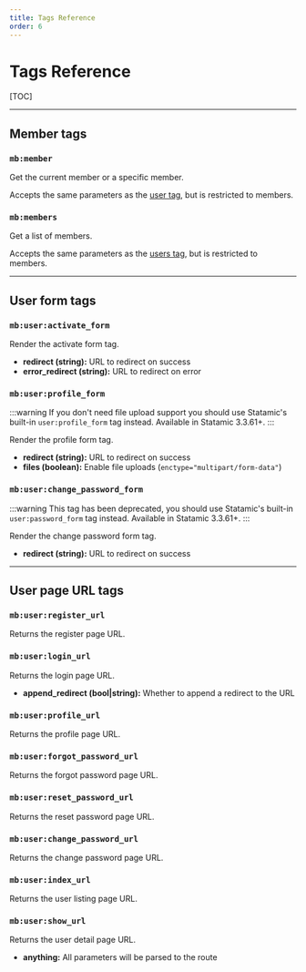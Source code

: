 ```yaml
---
title: Tags Reference
order: 6
---
```


# Tags Reference

[TOC]

---

## Member tags

### `mb:member`

Get the current member or a specific member.

Accepts the same parameters as the [user tag](https://statamic.dev/tags/user-profile), but is restricted to members.

### `mb:members`

Get a list of members.

Accepts the same parameters as the [users tag](https://statamic.dev/tags/users), but is restricted to members.

---

## User form tags

### `mb:user:activate_form`

Render the activate form tag.

* **redirect (string):** URL to redirect on success
* **error_redirect (string):** URL to redirect on error

### `mb:user:profile_form`

:::warning
If you don't need file upload support you should use Statamic's built-in `user:profile_form` tag instead. Available in Statamic 3.3.61+.
:::

Render the profile form tag.

* **redirect (string):** URL to redirect on success
* **files (boolean):** Enable file uploads (`enctype="multipart/form-data"`)

### `mb:user:change_password_form`

:::warning
This tag has been deprecated, you should use Statamic's built-in `user:password_form` tag instead. Available in Statamic 3.3.61+.
:::

Render the change password form tag.

* **redirect (string):** URL to redirect on success

---

## User page URL tags

### `mb:user:register_url`

Returns the register page URL.

### `mb:user:login_url`

Returns the login page URL.

* **append_redirect (bool\|string):** Whether to append a redirect to the URL

### `mb:user:profile_url`

Returns the profile page URL.

### `mb:user:forgot_password_url`

Returns the forgot password page URL.

### `mb:user:reset_password_url`

Returns the reset password page URL.

### `mb:user:change_password_url`

Returns the change password page URL.

### `mb:user:index_url`

Returns the user listing page URL.

### `mb:user:show_url`

Returns the user detail page URL.

* **anything:** All parameters will be parsed to the route
